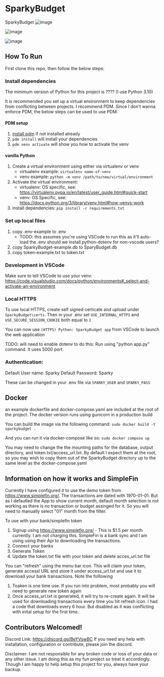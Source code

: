 # SparkyBudget
SparkyBudget
![image](https://github.com/user-attachments/assets/cbdd60e7-7451-4977-ae2e-ce57c076ac63)


![image](https://github.com/user-attachments/assets/291dd911-466c-4bc1-8524-d10c6fba9425)


![image](https://github.com/user-attachments/assets/647119f4-7902-46ec-9be2-3821616ad255)




## How To Run

First clone this repo, then follow the below steps:

### Install dependencies

The minimum version of Python for this project is ???? (I use Python 3.10)

It is recommended you set up a virtual environment to keep dependencies from conflicting between projects. I recommend PDM. Since I don't wanna enforce PDM, the below steps can be used to use PDM:

#### PDM setup

1. [install pdm](https://pdm-project.org/latest/) if not installed already
2. `pdm install` will install your dependencies
3. `pdm venv activate` will show you how to activate the venv

#### vanilla Python

1. Create a virtual environment using either via virtualenv or venv
    * virtualenv example: `virtualenv name-of-venv`
    * venv example: `python -m venv /path/to/new/virtual/environment`
2. Activate the virtual environment:
    * virtualenv: OS specific, see: https://virtualenv.pypa.io/en/latest/user_guide.html#quick-start
    * venv: OS Specific, see: https://docs.python.org/3/library/venv.html#how-venvs-work
3. install dependencies: `pip install -r requirements.txt`

### Set up local files

1. copy .env-example to .env
   * TODO: this assumes you're using VSCode to run this as it'll auto-load the .env should we install python-dotenv for non-vscode users?
2. copy SparkyBudget-example.db to SparyBudget.db
3. copy token-example.txt to token.txt

### Development in VSCode

Make sure to tell VSCode to use your venv: https://code.visualstudio.com/docs/python/environments#_select-and-activate-an-environment

### Local HTTPS

To use local HTTPS, create self signed certicate and upload under `SparkyBudget\certs`. Then in your .env set `USE_INTERNAL_HTTPS` and `USE_SECURE_SESSION_COOKIE` both equal to `1`

You can now use `(HTTPS) Python: SparkyBudget app` from VSCode to launch the web application

TODO: will need to enable dotenv to do this: Run using "python app.py" command. It uses 5000 port.

### Authentication:

Default User name: Sparky
Default Password: Sparky

These can be changed in your .env file via `SPARKY_USER` and `SPARKY_PASS`

## Docker

an example dockerfile and docker-compose.yaml are included at the root of the project. The docker version runs using gunicorn in a production build

You can build the image via the following command: `sudo docker build -t sparkybudget .`

And you can run it via docker-compose like so: `sudo docker compose up`

You may need to change the the mounting paths for the database, output directory, and token.txt/access_url.txt. By default I expect them at the root, so you may wish to copy them out of the SparkyBudget directory up to the same level as the docker-compose.yaml

## Information on how it works and SimpleFin

Currently I have configured it to use the demo token from https://www.simplefin.org/. The transactions are dated with 1970-01-01. But as I defautled the App to show current month, default month selection is not working as there is no transaction or budget assinged for it. So you will need to manually select "01" 
month from the filter. 


To use with your bank/simplefin token
1. Signup using https://www.simplefin.org/    - This is $1.5 per month currently.  I am not charging this. SimpleFin is a bank sync and I am using using their Api to downloading the transactions.
2. Connect your banks
3. Generate Token
4. Update the token.txt file with your token and delete acces_url.txt file

You can "refresh" using the menu bar icon. This will claim your token, generate accessl URL and store it under access_url.txt and use it to download your bank transactions.
Note the folllowing
1. Toaken is one time use. If you run into problem, most probably you will need to generate new token again
2. Once access_url.txt is generated, it will try to re-create again. It will be used for downloading transactions every time you hit refresh icon. I had a code that downloads every 6 hour. But disabled as it was conflicting with inital setup for the first time.

## Contributors Welcomed!

Discord Link: https://discord.gg/BeYVswBC
If you need any help with installation, configuration or contribute, please join the discord.

Disclaimer: I am not responsible for any broken code or loss of your data or any other issue. I am doing this as my fun project so treat it accordingly. Though I am happy to help setup this project for you, always have your backup. 


